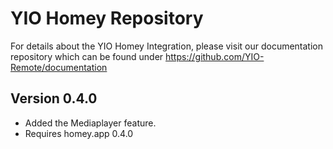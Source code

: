 # YIO Homey Repository

For details about the YIO Homey Integration, please visit our documentation repository which can be found under
https://github.com/YIO-Remote/documentation


## Version 0.4.0

- Added the Mediaplayer feature.
- Requires homey.app 0.4.0
